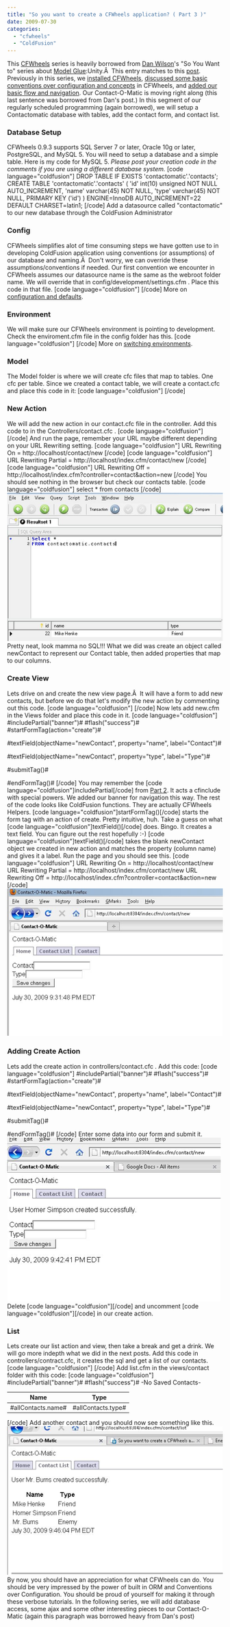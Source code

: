 ```yaml
---
title: "So you want to create a CFWheels application? ( Part 3 )"
date: 2009-07-30
categories: 
  - "cfwheels"
  - "ColdFusion"
---
```


This [CFWheels](http://cfwheels.org/) series is heavily borrowed from [Dan Wilson](http://www.nodans.com)'s "So You Want to" series about [Model Glue](http://model-glue.com):Unity.Â  This entry matches to this [post](http://www.nodans.com/index.cfm/2007/1/21/So-you-want-to-create-a-ModelGlueUnity-application--Part-3-). Previously in this series, we [installed CFWheels](http://mikehenke.com/post.cfm/so-you-want-to-install-cfwheels), [discussed some basic conventions over configuration and concepts](http://mikehenke.com/post.cfm/so-you-want-to-create-a-cfwheels-application-part-1) in CFWheels, and [added our basic flow and navigation](http://mikehenke.com/post.cfm/so-you-want-to-create-a-cfwheels-application-part-2). Our Contact-O-Matic is moving right along (this last sentence was borrowed from Dan's post.) In this segment of our regularly scheduled programming (again borrowed), we will setup a Contactomatic database with tables, add the contact form, and contact list.

### Database Setup

CFWheels 0.9.3 supports SQL Server 7 or later, Oracle 10g or later, PostgreSQL, and MySQL 5. You will need to setup a database and a simple table. Here is my code for MySQL 5. _Please post your creation code in the comments if you are using a different database system._ \[code language="coldfusion"\] DROP TABLE IF EXISTS 'contactomatic'.'contacts'; CREATE TABLE 'contactomatic'.'contacts' ( 'id' int(10) unsigned NOT NULL AUTO\_INCREMENT, 'name' varchar(45) NOT NULL, 'type' varchar(45) NOT NULL, PRIMARY KEY ('id') ) ENGINE=InnoDB AUTO\_INCREMENT=22 DEFAULT CHARSET=latin1; \[/code\] Add a datasource called "contactomatic" to our new database through the ColdFusion Administrator

### Config

CFWheels simplifies alot of time consuming steps we have gotten use to in developing ColdFusion application using conventions (or assumptions) of our database and naming.Â  Don't worry, we can override these assumptions/conventions if needed. Our first convention we encounter in CFWheels assumes our datasource name is the same as the webroot folder name. We will override that in config/development/settings.cfm . Place this code in that file. \[code language="coldfusion"\] \[/code\] More on [configuration and defaults](http://cfwheels.org/docs/chapter/configuration-and-defaults).

### Environment

We will make sure our CFWheels environment is pointing to development. Check the enviroment.cfm file in the config folder has this. \[code language="coldfusion"\] \[/code\] More on [switching environments](http://cfwheels.org/docs/chapter/configuration-and-defaults).

### Model

The Model folder is where we will create cfc files that map to tables. One cfc per table. Since we created a contact table, we will create a contact.cfc and place this code in it: \[code language="coldfusion"\] \[/code\]

### New Action

We will add the new action in our contact.cfc file in the controller. Add this code to in the Controllers/contact.cfc . \[code language="coldfusion"\] \[/code\] And run the page, remember your URL maybe different depending on your URL Rewriting setting. \[code language="coldfusion"\] URL Rewriting On = http://localhost/contact/new \[/code\] \[code language="coldfusion"\] URL Rewriting Partial = http://localhost/index.cfm/contact/new \[/code\] \[code language="coldfusion"\] URL Rewriting Off = http://localhost/index.cfm?controller=contact&action=new \[/code\] You should see nothing in the browser but check our contacts table. \[code language="coldfusion"\] select \* from contacts \[/code\] ![](images/cfwheels3_1.jpg) Pretty neat, look mamma no SQL!!! What we did was create an object called newContact to represent our Contact table, then added properties that map to our columns.

### Create View

Lets drive on and create the new view page.Â  It will have a form to add new contacts, but before we do that let's modify the new action by commenting out this code. \[code language="coldfusion"\] \[/code\] Now lets add new.cfm in the Views folder and place this code in it. \[code language="coldfusion"\] #includePartial("banner")# #flash("success")# #startFormTag(action="create")#

#textField(objectName="newContact", property="name", label="Contact")#

#textField(objectName="newContact", property="type", label="Type")#

#submitTag()#

#endFormTag()# \[/code\] You may remember the \[code language="coldfusion"\]includePartial\[/code\] from [Part 2](http://mikehenke.com/post.cfm/so-you-want-to-create-a-cfwheels-application-part-2). It acts a cfinclude with special powers. We added our banner for navigation this way. The rest of the code looks like ColdFusion functions. They are actually CFWheels Helpers. \[code language="coldfusion"\]startFormTag()\[/code\] starts the form tag with an action of create. Pretty intuitive, huh. Take a guess on what \[code language="coldfusion"\]textField()\[/code\] does. Bingo. It creates a text field. You can figure out the rest hopefully :-) \[code language="coldfusion"\]textField()\[/code\] takes the blank newContact object we created in new action and matches the property (column name) and gives it a label. Run the page and you should see this. \[code language="coldfusion"\] URL Rewriting On = http://localhost/contact/new URL Rewriting Partial = http://localhost/index.cfm/contact/new URL Rewriting Off = http://localhost/index.cfm?controller=contact&action=new \[/code\] ![](images/cfwheels3_2.jpg)

### Adding Create Action

Lets add the create action in controllers/contact.cfc . Add this code: \[code language="coldfusion"\] #includePartial("banner")# #flash("success")# #startFormTag(action="create")#

#textField(objectName="newContact", property="name", label="Contact")#

#textField(objectName="newContact", property="type", label="Type")#

#submitTag()#

#endFormTag()# \[/code\] Enter some data into our form and submit it. ![](images/cfwheels3_3.jpg) Delete \[code language="coldfusion"\]\[/code\] and uncomment \[code language="coldfusion"\]\[/code\] in our create action.

### List

Lets create our list action and view, then take a break and get a drink. We will go more indepth what we did in the next posts. Add this code in controllers/contract.cfc, it creates the sql and get a list of our contacts. \[code language="coldfusion"\] \[/code\] Add list.cfm in the views/contact folder with this code: \[code language="coldfusion"\] #includePartial("banner")# #flash("success")# \-No Saved Contacts- 

| Name | Type |
| --- | --- |
| #allContacts.name# | #allContacts.type# |

\[/code\] Add another contact and you should now see something like this. ![](images/cfwheels3_4.jpg) By now, you should have an appreciation for what CFWheels can do. You should be very impressed by the power of built in ORM and Conventions over Configuration. You should be proud of yourself for making it through these verbose tutorials. In the following series, we will add database access, some ajax and some other interesting pieces to our Contact-O-Matic (again this paragraph was borrowed heavy from Dan's post)
